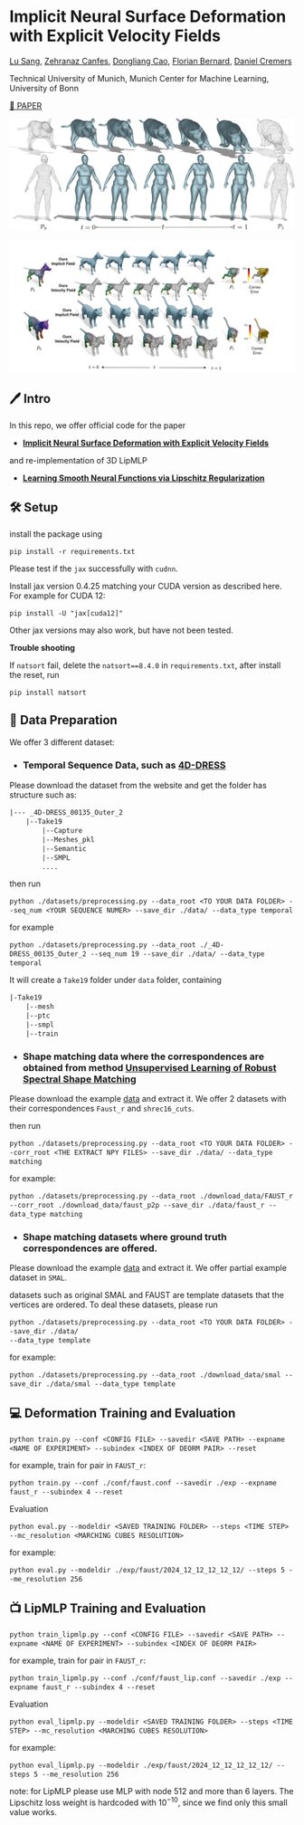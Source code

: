 # Implicit Neural Surface Deformation with Explicit Velocity Fields

[Lu Sang](https://sangluisme.github.io/), [Zehranaz Canfes](), [Dongliang Cao](https://dongliangcao.github.io/), [Florian Bernard](https://scholar.google.com/citations?user=9GrQ2KYAAAAJ&hl=en), [Daniel Cremers](https://scholar.google.com/citations?user=cXQciMEAAAAJ&hl=en)

Technical University of Munich, Munich Center for Machine Learning, 
University of Bonn

[📄 PAPER]() 


![teaser](assets/teaser.png)


![teaser](assets/shrec16.png)

##  🖊️ Intro

In this repo, we offer official code for the paper 

- [**Implicit Neural Surface Deformation with Explicit Velocity Fields**]()

and re-implementation of 3D LipMLP

- [**Learning Smooth Neural Functions via Lipschitz Regularization**](https://github.com/ml-for-gp/jaxgptoolbox/tree/main/demos/lipschitz_mlp)


## 🛠️ Setup

install the package using
```
pip install -r requirements.txt
```
Please test if the `jax` successfully with `cudnn`. 

Install jax version 0.4.25 matching your CUDA version as described here. For example for CUDA 12:
```
pip install -U "jax[cuda12]"
```
Other jax versions may also work, but have not been tested.

**Trouble shooting**

If `natsort` fail, delete the `natsort==8.4.0` in `requirements.txt`, after install the reset, run
```
pip install natsort
```

## 📏 Data Preparation

We offer 3 different dataset:

- ### Temporal Sequence Data, such as [**4D-DRESS**](https://eth-ait.github.io/4d-dress/)

Please download the dataset from the website and get the folder has structure such as:

    |--- _4D-DRESS_00135_Outer_2
        |--Take19
            |--Capture
            |--Meshes_pkl
            |--Semantic
            |--SMPL
            ....

then run 
```
python ./datasets/preprocessing.py --data_root <TO YOUR DATA FOLDER> --seq_num <YOUR SEQUENCE NUMER> --save_dir ./data/ --data_type temporal
```
for example
```
python ./datasets/preprocessing.py --data_root ./_4D-DRESS_00135_Outer_2 --seq_num 19 --save_dir ./data/ --data_type temporal
```

It will create a `Take19` folder under `data` folder, containing
    
    |-Take19
        |--mesh
        |--ptc
        |--smpl
        |--train

- ### Shape matching data where the correspondences are obtained from method [**Unsupervised Learning of Robust Spectral Shape Matching**](https://github.com/dongliangcao/unsupervised-learning-of-robust-spectral-shape-matching)

Please download the example [data](https://drive.google.com/file/d/1BCv3Jr1DIDxg6qiiaF4kZSj_wioEjd-e/view?usp=sharing) and extract it. We offer 2 datasets with their correspondences `Faust_r` and `shrec16_cuts`.

then run 
```
python ./datasets/preprocessing.py --data_root <TO YOUR DATA FOLDER> --corr_root <THE EXTRACT NPY FILES> --save_dir ./data/ --data_type matching
```

for example:

```
python ./datasets/preprocessing.py --data_root ./download_data/FAUST_r --corr_root ./download_data/faust_p2p --save_dir ./data/faust_r --data_type matching
```

- ### Shape matching datasets where ground truth correspondences are offered.

Please download the example [data](https://drive.google.com/file/d/1BCv3Jr1DIDxg6qiiaF4kZSj_wioEjd-e/view?usp=sharing) and extract it. We offer partial example dataset in `SMAL`.

datasets such as original SMAL and FAUST are template datasets that the vertices are ordered. To deal these datasets, please run


```
python ./datasets/preprocessing.py --data_root <TO YOUR DATA FOLDER> --save_dir ./data/
--data_type template
```

for example:

```
python ./datasets/preprocessing.py --data_root ./download_data/smal --save_dir ./data/smal --data_type template
```



## 💻 Deformation Training and Evaluation

```
python train.py --conf <CONFIG FILE> --savedir <SAVE PATH> --expname <NAME OF EXPERIMENT> --subindex <INDEX OF DEORM PAIR> --reset
```
for example, train for pair in `FAUST_r`:

```
python train.py --conf ./conf/faust.conf --savedir ./exp --expname faust_r --subindex 4 --reset
```

Evaluation

```
python eval.py --modeldir <SAVED TRAINING FOLDER> --steps <TIME STEP> --mc_resolution <MARCHING CUBES RESOLUTION>
```
for example:

```
python eval.py --modeldir ./exp/faust/2024_12_12_12_12_12/ --steps 5 --me_resolution 256
```

## 📺 LipMLP Training and Evaluation

```
python train_lipmlp.py --conf <CONFIG FILE> --savedir <SAVE PATH> --expname <NAME OF EXPERIMENT> --subindex <INDEX OF DEORM PAIR>
```
for example, train for pair in `FAUST_r`:

```
python train_lipmlp.py --conf ./conf/faust_lip.conf --savedir ./exp --expname faust_r --subindex 4 --reset
```

Evaluation

```
python eval_lipmlp.py --modeldir <SAVED TRAINING FOLDER> --steps <TIME STEP> --mc_resolution <MARCHING CUBES RESOLUTION>
```
for example:

```
python eval_lipmlp.py --modeldir ./exp/faust/2024_12_12_12_12_12/ --steps 5 --me_resolution 256
```

note: for LipMLP please use MLP with node 512 and more than 6 layers. The Lipschitz loss weight is hardcoded with $10^{-10}$, since we find only this small value works.